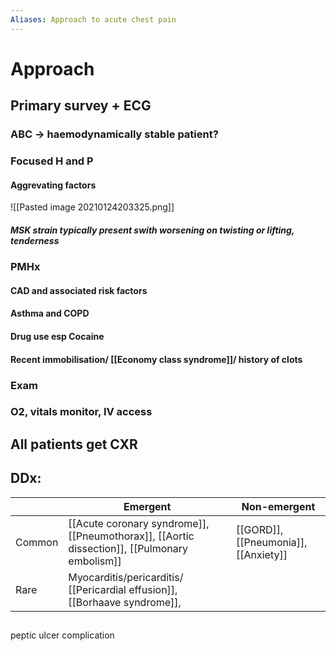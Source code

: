 ```yaml
---
Aliases: Approach to acute chest pain
---
```

# 
# Approach
## Primary survey + ECG
### ABC -> haemodynamically stable patient?
### Focused H and P
#### Aggrevating factors
![[Pasted image 20210124203325.png]]
##### MSK strain typically present swith worsening on **twisting** or lifting, tenderness
### PMHx
#### CAD and associated risk factors
#### Asthma and COPD
#### Drug use esp Cocaine
#### Recent immobilisation/ [[Economy class syndrome]]/ history of clots 
### Exam
#### 
### O2, vitals monitor, IV access
## All patients get CXR 
## DDx:
|        | Emergent                                                                                     | Non-emergent                                 |
| ------ | -------------------------------------------------------------------------------------------- | -------------------------------------------- |
| Common | [[Acute coronary syndrome]], [[Pneumothorax]], [[Aortic dissection]], [[Pulmonary embolism]] | [[GORD]], [[Pneumonia]], [[Anxiety]] |
| Rare   | Myocarditis/pericarditis/ [[Pericardial effusion]], [[Borhaave syndrome]],                   |                                              |

##
peptic ulcer complication 